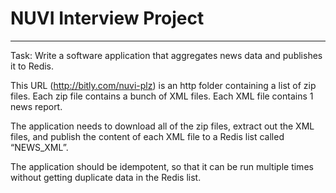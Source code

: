 # NUVI Interview Project
---

Task: Write a software application that aggregates news data and publishes it to Redis.

This URL (http://bitly.com/nuvi-plz) is an http folder containing a list of zip files. Each zip file contains a bunch of XML files. Each XML file contains 1 news report.

The application needs to download all of the zip files, extract out the XML files, and publish the content of each XML file to a Redis list called “NEWS_XML”.

The application should be idempotent, so that it can be run multiple times without getting duplicate data in the Redis list.

